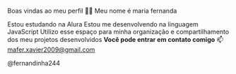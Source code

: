 Boas vindas ao meu perfil 💙💙
Meu nome é maria fernanda

Estou estudando na Alura
Estou me desenvolvendo na linguagem JavaScript
Utilizo esse espaço para minha organização e compartilhamento dos meu projetos desenvolvidos
**Você pode entrar em contato comigo** 📫
mafer.xavier2009@gmail.com

@fernandinha244

